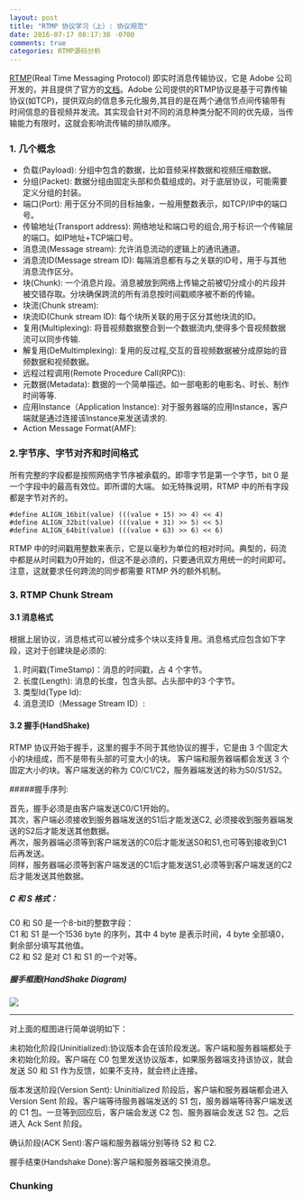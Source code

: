 ```yaml
---
layout: post
title: "RTMP 协议学习（上）: 协议规范"
date: 2016-07-17 08:17:38 -0700
comments: true
categories: RTMP源码分析
---
```


[RTMP](https://en.wikipedia.org/wiki/Real-Time_Messaging_Protocol)(Real Time Messaging Protocol) 即实时消息传输协议，它是 Adobe 公司开发的，并且提供了官方的[文档](https://www.adobe.com/devnet/rtmp.html)。Adobe 公司提供的RTMP协议是基于可靠传输协议(如TCP)，提供双向的信息多元化服务,其目的是在两个通信节点间传输带有时间信息的音视频并发流。其实现会针对不同的消息种类分配不同的优先级，当传输能力有限时，这就会影响流传输的排队顺序。
<!--more-->

### 1. 几个概念
* 负载(Payload): 分组中包含的数据，比如音频采样数据和视频压缩数据。
* 分组(Packet): 数据分组由固定头部和负载组成的。对于底层协议，可能需要定义分组的封装。
* 端口(Port): 用于区分不同的目标抽象，一般用整数表示，如TCP/IP中的端口号。
* 传输地址(Transport address): 网络地址和端口号的组合,用于标识一个传输层的端口。如IP地址+TCP端口号。
* 消息流(Message stream): 允许消息流动的逻辑上的通讯通道。
* 消息流ID(Message stream ID): 每隔消息都有与之关联的ID号，用于与其他消息流作区分。
* 块(Chunk): 一个消息片段。消息被放到网络上传输之前被切分成小的片段并被交错存取。分块确保跨流的所有消息按时间戳顺序被不断的传输。
* 块流(Chunk stream): 
* 块流ID(Chunk stream ID): 每个块所关联的用于区分其他块流的ID。
* 复用(Multiplexing): 将音视频数据整合到一个数据流内,使得多个音视频数据流可以同步传输.
* 解复用(DeMultimplexing): 复用的反过程,交互的音视频数据被分成原始的音频数据和视频数据。
* 远程过程调用(Remote Procedure Call(RPC)): 
* 元数据(Metadata): 数据的一个简单描述。如一部电影的电影名、时长、制作时间等等.
* 应用Instance（Application Instance): 对于服务器端的应用Instance，客户端就是通过连接该Instance来发送请求的.
* Action Message Format(AMF):

### 2.字节序、字节对齐和时间格式
所有完整的字段都是按照网络字节序被承载的。即零字节是第一个字节，bit 0 是一个字段中的最高有效位。即所谓的大端。
如无特殊说明，RTMP 中的所有字段都是字节对齐的。
```
#define ALIGN_16bit(value) (((value + 15) >> 4) << 4)
#define ALIGN_32bit(value) (((value + 31) >> 5) << 5)
#define ALIGN_64bit(value) (((value + 63) >> 6) << 6)
```
RTMP 中的时间戳用整数来表示，它是以毫秒为单位的相对时间。典型的，码流中都是从时间戳为0开始的，但这不是必须的，只要通讯双方用统一的时间即可。注意，这就要求任何跨流的同步都需要 RTMP 外的额外机制。

### 3. RTMP Chunk Stream

#### 3.1 消息格式

根据上层协议，消息格式可以被分成多个块以支持复用。消息格式应包含如下字段，这对于创建块是必须的:
1. 时间戳(TimeStamp)：消息的时间戳，占 4 个字节。
2. 长度(Length): 消息的长度，包含头部。占头部中的3 个字节。
3. 类型Id(Type Id): 
4. 消息流ID（Message Stream ID）:

#### 3.2 握手(HandShake)

RTMP 协议开始于握手，这里的握手不同于其他协议的握手，它是由 3 个固定大小的块组成，而不是带有头部的可变大小的块。
客户端和服务器端都会发送 3 个固定大小的块。客户端发送的称为 C0/C1/C2，服务器端发送的称为S0/S1/S2。

#####握手序列:

首先，握手必须是由客户端发送C0/C1开始的。   
其次，客户端必须接收到服务器端发送的S1后才能发送C2, 必须接收到服务器端发送的S2后才能发送其他数据。   
再次，服务器端必须等到客户端发送的C0后才能发送S0和S1,也可等到接收到C1后再发送。   
同样，服务器端必须等到客户端发送的C1后才能发送S1,必须等到客户端发送的C2后才能发送其他数据。   

##### C 和 S 格式：

C0 和 S0 是一个8-bit的整数字段：   
C1 和 S1 是一个1536 byte 的序列，其中 4 byte 是表示时间，4 byte 全部填0，剩余部分填写其他值。   
C2 和 S2 是对 C1 和 S1 的一个对等。   

##### 握手框图(HandShake Diagram)

<image src="/images/RTMPProtocol/HandShake_Diagram.png">

----

对上面的框图进行简单说明如下：  

未初始化阶段(Uninitialized):协议版本会在该阶段发送。客户端和服务器端都处于未初始化阶段。客户端在 C0 包里发送协议版本，如果服务器端支持该协议，就会发送 S0 和 S1 作为反馈，如果不支持，就会终止连接。   

版本发送阶段(Version Sent): Uninitialized 阶段后，客户端和服务器端都会进入 Version Sent 阶段。客户端等待服务器端发送的 S1 包，服务器端等待客户端发送的 C1 包。一旦等到回应后，客户端会发送 C2 包、服务器端会发送 S2 包。之后进入 Ack Sent 阶段。   

确认阶段(ACK Sent):客户端和服务器端分别等待 S2 和 C2.   

握手结束(Handshake Done):客户端和服务器端交换消息。   

### Chunking


